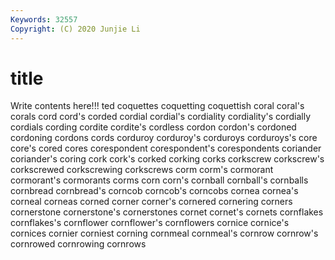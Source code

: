 ```yaml
---
Keywords: 32557
Copyright: (C) 2020 Junjie Li
---
```


# title

Write contents here!!!
ted 
coquettes 
coquetting 
coquettish 
coral 
coral's 
corals 
cord 
cord's 
corded
cordial 
cordial's 
cordiality 
cordiality's 
cordially 
cordials 
cording 
cordite 
cordite's 
cordless
cordon 
cordon's 
cordoned 
cordoning 
cordons 
cords 
corduroy 
corduroy's 
corduroys 
corduroys's
core 
core's 
cored 
cores 
corespondent 
corespondent's 
corespondents 
coriander 
coriander's 
coring
cork 
cork's 
corked 
corking 
corks 
corkscrew 
corkscrew's 
corkscrewed 
corkscrewing 
corkscrews
corm 
corm's 
cormorant 
cormorant's 
cormorants 
corms 
corn 
corn's 
cornball 
cornball's
cornballs 
cornbread 
cornbread's 
corncob 
corncob's 
corncobs 
cornea 
cornea's 
corneal 
corneas
corned 
corner 
corner's 
cornered 
cornering 
corners 
cornerstone 
cornerstone's 
cornerstones 
cornet
cornet's 
cornets 
cornflakes 
cornflakes's 
cornflower 
cornflower's 
cornflowers 
cornice 
cornice's 
cornices
cornier 
corniest 
corning 
cornmeal 
cornmeal's 
cornrow 
cornrow's 
cornrowed 
cornrowing 
cornrows
